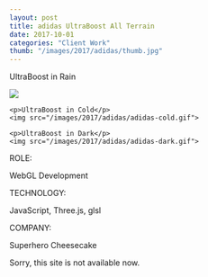 ```yaml
---
layout: post
title: adidas UltraBoost All Terrain
date: 2017-10-01
categories: "Client Work"
thumb: "/images/2017/adidas/thumb.jpg"
---
```


<div class="post-description">
    <p>UltraBoost in Rain</p>
    <img src="/images/2017/adidas/adidas-rain.gif">

    <p>UltraBoost in Cold</p>
    <img src="/images/2017/adidas/adidas-cold.gif">
    
    <p>UltraBoost in Dark</p>
    <img src="/images/2017/adidas/adidas-dark.gif">
</div>


<div class="post-category">
<p class="post-title">ROLE:</p> 
<p class="post-value">WebGL Development</p>
</div>


<div class="post-category">
<p class="post-title">TECHNOLOGY:</p> 
<p class="post-value">JavaScript, Three.js, glsl</p>
</div>


<div class="post-category">
<p class="post-title">COMPANY:</p> 
<p class="post-value">Superhero Cheesecake</p>
</div>



Sorry, this site is not available now.